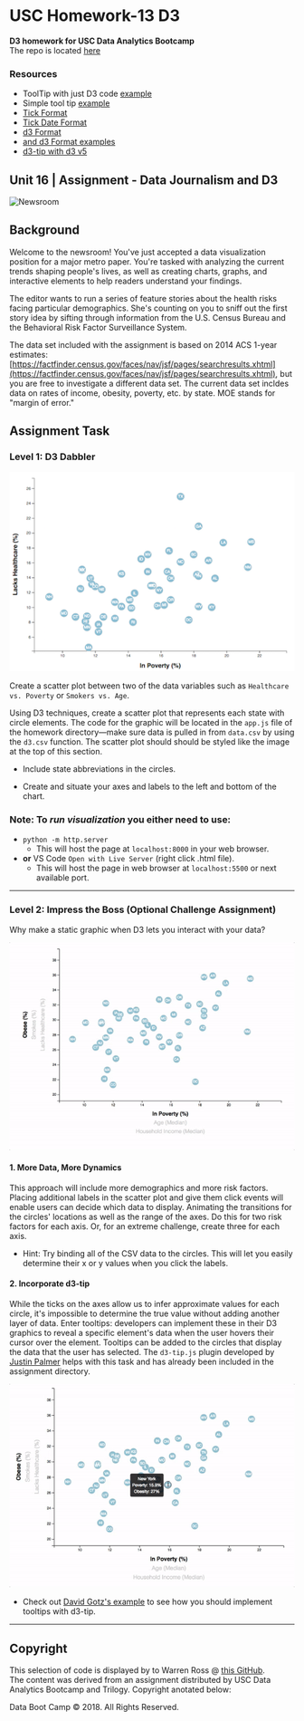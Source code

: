 # USC Homework-13 D3
**D3 homework for USC Data Analytics Bootcamp**  
The repo is located [here][1]

### Resources

* ToolTip with just D3 code [example][2]
* Simple tool tip [example][3]
* [Tick Format][4]
* [Tick Date Format][5]
* [d3 Format][6]
* [and d3 Format examples][7]
* [d3-tip with d3 v5][8]


[2]: https://www.d3-graph-gallery.com/graph/interactivity_tooltip.html "click and go to example"
[3]: http://bl.ocks.org/d3noob/a22c42db65eb00d4e369
[4]: https://bl.ocks.org/mbostock/9764126
[5]: http://bl.ocks.org/ChandrakantThakkarDigiCorp/6489ffd64504d90fdd6f36535e5dd3fd
[6]: https://github.com/d3/d3-format
[7]: http://bl.ocks.org/zanarmstrong/05c1e95bf7aa16c4768e
[8]: https://bl.ocks.org/bytesbysophie/0311395c1e082f98e67efaf2c7f9555b

## Unit 16 | Assignment - Data Journalism and D3

![Newsroom](https://media.giphy.com/media/v2xIous7mnEYg/giphy.gif)

## Background

Welcome to the newsroom! You've just accepted a data visualization position for a major metro paper. You're tasked with analyzing the current trends shaping people's lives, as well as creating charts, graphs, and interactive elements to help readers understand your findings.

The editor wants to run a series of feature stories about the health risks facing particular demographics. She's counting on you to sniff out the first story idea by sifting through information from the U.S. Census Bureau and the Behavioral Risk Factor Surveillance System.

The data set included with the assignment is based on 2014 ACS 1-year estimates: [https://factfinder.census.gov/faces/nav/jsf/pages/searchresults.xhtml](https://factfinder.census.gov/faces/nav/jsf/pages/searchresults.xhtml), but you are free to investigate a different data set. The current data set incldes data on rates of income, obesity, poverty, etc. by state. MOE stands for "margin of error."

## Assignment Task

### Level 1: D3 Dabbler

![4-scatter](Images/4-scatter.jpg)

Create a scatter plot between two of the data variables such as `Healthcare vs. Poverty` or `Smokers vs. Age`.

Using D3 techniques, create a scatter plot that represents each state with circle elements. The code for the graphic will be located in the `app.js` file of the homework directory—make sure data is pulled in from `data.csv` by using the `d3.csv` function. The scatter plot should should be styled like the image at the top of this section.

* Include state abbreviations in the circles.

* Create and situate your axes and labels to the left and bottom of the chart.

### Note: To *run visualization* you either need to use:  
 *  `python -m http.server` 
 	 - This will host the page at `localhost:8000` in your web browser.
 *  **or** VS Code `Open with Live Server` (right click .html file).  
 	 - This will host the page in web browser at `localhost:5500` or next available port.

- - -

### Level 2: Impress the Boss (Optional Challenge Assignment)

Why make a static graphic when D3 lets you interact with your data?

![7-animated-scatter](Images/7-animated-scatter.gif)

#### 1. More Data, More Dynamics

This approach will include more demographics and more risk factors. Placing additional labels in the scatter plot and give them click events will enable users can decide which data to display. Animating the transitions for the circles' locations as well as the range of the axes. Do this for two risk factors for each axis. Or, for an extreme challenge, create three for each axis.

* Hint: Try binding all of the CSV data to the circles. This will let you easily determine their x or y values when you click the labels.

#### 2. Incorporate d3-tip

While the ticks on the axes allow us to infer approximate values for each circle, it's impossible to determine the true value without adding another layer of data. Enter tooltips: developers can implement these in their D3 graphics to reveal a specific element's data when the user hovers their cursor over the element. Tooltips can be added to the circles that display the data that the user has selected. The `d3-tip.js` plugin developed by [Justin Palmer](https://github.com/Caged) helps with this task and has already been included in the assignment directory.

![8-tooltip](Images/8-tooltip.gif)

* Check out [David Gotz's example](https://bl.ocks.org/davegotz/bd54b56723c154d25eedde6504d30ad7) to see how you should implement tooltips with d3-tip.

- - -

## Copyright
This selection of code is displayed by to Warren Ross @ [this GitHub][1].  
The content was derived from an assignment distributed by USC Data Analytics Bootcamp and Trilogy. Copyright anotated below:

Data Boot Camp © 2018. All Rights Reserved.

[1]: https://github.com/RandallPark/USC_Homework-13_D3 "my repo"
